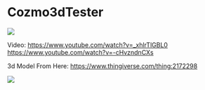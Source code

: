 # Cozmo3dTester
![](https://i.imgur.com/am6uUM4.png)
 
Video:
https://www.youtube.com/watch?v=_xhlrTlGBL0
https://www.youtube.com/watch?v=-cHvzndnCXs

3d Model From Here:
https://www.thingiverse.com/thing:2172298

![](https://i.imgur.com/ACJ2Eyx.png)
